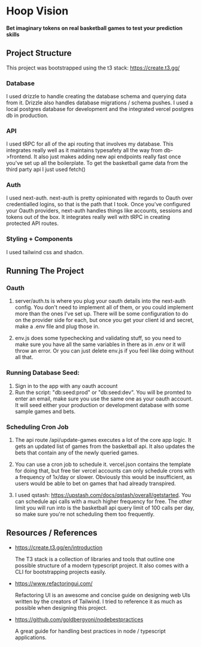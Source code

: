 # Hoop Vision

#### Bet imaginary tokens on real basketball games to test your prediction skills

## Project Structure

This project was bootstrapped using the t3 stack: https://create.t3.gg/

### Database

I used drizzle to handle creating the database schema and querying data from it. Drizzle also handles database migrations / schema pushes. I used a local postgres database for development and the integrated vercel postgres db in production.

### API

I used tRPC for all of the api routing that involves my database. This integrates really well as it maintains typesafety all the way from db->frontend. It also just makes adding new api endpoints really fast once you've set up all the boilerplate. To get the basketball game data from the third party api I just used fetch()

### Auth

I used next-auth. next-auth is pretty opinionated with regards to Oauth over credentialled logins, so that is the path that I took. Once you've configured your Oauth providers, next-auth handles things like accounts, sessions and tokens out of the box. It integrates really well with tRPC in creating protected API routes.

### Styling + Components

I used tailwind css and shadcn.

## Running The Project

### Oauth

1. server/auth.ts is where you plug your oauth details into the next-auth config. You don't need to implement all of them, or you could implement more than the ones I've set up. There will be some configuration to do on the provider side for each, but once you get your client id and secret, make a .env file and plug those in.

2. env.js does some typechecking and validating stuff, so you need to make sure you have all the same variables in there as in .env or it will throw an error. Or you can just delete env.js if you feel like doing without all that.

### Running Database Seed:

1. Sign in to the app with any oauth account
2. Run the script: "db:seed:prod" or "db:seed:dev". You will be promted to enter an email, make sure you use the same one as your oauth account. It will seed either your production or development database with some sample games and bets.

### Scheduling Cron Job

1. The api route /api/update-games executes a lot of the core app logic.
   It gets an updated list of games from the basketball api. It also updates the bets that contain any of the newly queried games.

2. You can use a cron job to schedule it. vercel.json contains the template for doing that, but free tier vercel accounts can only schedule crons with a frequency of 1x/day or slower. Obviously this would be insufficient, as users would be able to bet on games that had already transpired.

3. I used qstash: https://upstash.com/docs/qstash/overall/getstarted. You can schedule api calls with a much higher frequency for free. The other limit you will run into is the basketball api query limit of 100 calls per day, so make sure you're not scheduling them too frequently.

## Resources / References

- https://create.t3.gg/en/introduction

  The T3 stack is a collection of libraries and tools that outline one possible structure of a modern typescript project. It also comes with a CLI for bootstrapping projects easily.

- https://www.refactoringui.com/

  Refactoring UI is an awesome and concise guide on designing web UIs written by the creators of Tailwind. I tried to reference it as much as possible when designing this project.

- https://github.com/goldbergyoni/nodebestpractices

  A great guide for handling best practices in node / typescript applications.
